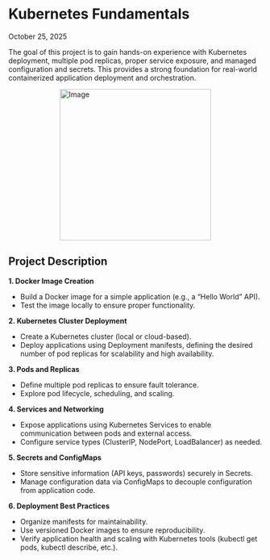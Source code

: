 # Kubernetes Fundamentals
October 25, 2025

The goal of this project is to gain hands-on experience with Kubernetes deployment, multiple pod replicas, proper service exposure, and managed configuration and secrets. This provides a strong foundation for real-world containerized application deployment and orchestration.

<img src="https://github.com/user-attachments/assets/c3c79d41-eb6b-43b7-a9e2-5dc70122548f" width="300" height="300" style="display: block; margin: 0 auto;" alt="Image" />

## Project Description

**1. Docker Image Creation**
- Build a Docker image for a simple application (e.g., a “Hello World” API).
- Test the image locally to ensure proper functionality.

**2. Kubernetes Cluster Deployment**
- Create a Kubernetes cluster (local or cloud-based).
- Deploy applications using Deployment manifests, defining the desired number of pod replicas for scalability and high availability.

**3. Pods and Replicas**
- Define multiple pod replicas to ensure fault tolerance.
- Explore pod lifecycle, scheduling, and scaling.

**4. Services and Networking**
- Expose applications using Kubernetes Services to enable communication between pods and external access.
- Configure service types (ClusterIP, NodePort, LoadBalancer) as needed.

**5. Secrets and ConfigMaps**
- Store sensitive information (API keys, passwords) securely in Secrets.
- Manage configuration data via ConfigMaps to decouple configuration from application code.

**6. Deployment Best Practices**
- Organize manifests for maintainability.
- Use versioned Docker images to ensure reproducibility.
- Verify application health and scaling with Kubernetes tools (kubectl get pods, kubectl describe, etc.).

